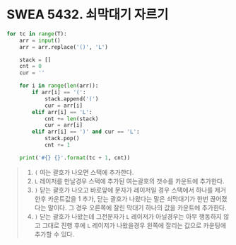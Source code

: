 # SWEA 5432. 쇠막대기 자르기

```python
for tc in range(T):
    arr = input()
    arr = arr.replace('()', 'L')

    stack = []
    cnt = 0
    cur = ''

    for i in range(len(arr)):
        if arr[i] == '(':
            stack.append('(')
            cur = arr[i]
        elif arr[i] == 'L':
            cnt += len(stack)
            cur = arr[i]
        elif arr[i] == ')' and cur == 'L':
            stack.pop()
            cnt += 1

    print('#{} {}'.format(tc + 1, cnt))
```

> 1. `(` 여는 괄호가 나오면 스택에 추가한다.
> 2. `L` 레이저를 만날경우 스택에 추가된 여는괄호의 갯수를 카운트에 추가한다.
> 3. `)` 닫는 괄호가  나오고 바로앞에 문자가 레이저일 경우 스택에서 하나를 제거한후 카운트값을 1 추가, 닫는 괄호가 나왔다는 말은 쇠막대기가 한번 끊어졌다는 말이다. 그 경우 오른쪽에 잘린 막대기 하나의 값을 카운트에 추가한다.
> 4. `)` 닫는 괄호가 나왔는데 그전문자가 `L` 레이저가 아닐경우는 아무 행동하지 않고 그대로 진행 후에 `L` 레이저가 나왔을경우 왼쪽에 잘리는 값으로 카운팅에 추가할 수 있다.